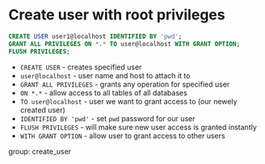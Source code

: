 # Create user with root privileges

```sql
CREATE USER user1@localhost IDENTIFIED BY 'pwd';
GRANT ALL PRIVILEGES ON *.* TO user@localhost WITH GRANT OPTION;
FLUSH PRIVILEGES;
```

- `CREATE USER` - creates specified user
- `user@localhost` - user name and host to attach it to
- `GRANT ALL PRIVILEGES` - grants any operation for specified user
- `ON *.*` - allow access to all tables of all databases
- `TO user@localhost` - user we want to grant access to (our newely created user)
- `IDENTIFIED BY 'pwd'` - set `pwd` password for our user
- `FLUSH PRIVILEGES` - will make sure new user access is granted instantly
- `WITH GRANT OPTION` - allow user to grant access to other users

group: create_user


